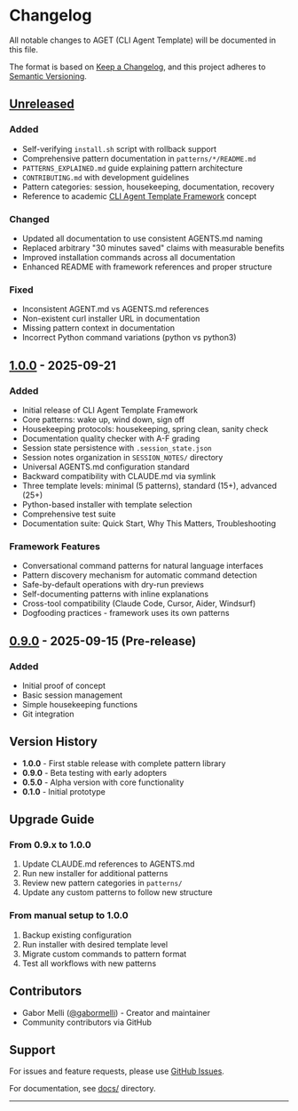 # Changelog

All notable changes to AGET (CLI Agent Template) will be documented in this file.

The format is based on [Keep a Changelog](https://keepachangelog.com/en/1.0.0/),
and this project adheres to [Semantic Versioning](https://semver.org/spec/v2.0.0.html).

## [Unreleased]

### Added
- Self-verifying `install.sh` script with rollback support
- Comprehensive pattern documentation in `patterns/*/README.md`
- `PATTERNS_EXPLAINED.md` guide explaining pattern architecture
- `CONTRIBUTING.md` with development guidelines
- Pattern categories: session, housekeeping, documentation, recovery
- Reference to academic [CLI Agent Template Framework](https://www.gabormelli.com/RKB/CLI_Agent_Template_Framework) concept

### Changed
- Updated all documentation to use consistent AGENTS.md naming
- Replaced arbitrary "30 minutes saved" claims with measurable benefits
- Improved installation commands across all documentation
- Enhanced README with framework references and proper structure

### Fixed
- Inconsistent AGENT.md vs AGENTS.md references
- Non-existent curl installer URL in documentation
- Missing pattern context in documentation
- Incorrect Python command variations (python vs python3)

## [1.0.0] - 2025-09-21

### Added
- Initial release of CLI Agent Template Framework
- Core patterns: wake up, wind down, sign off
- Housekeeping protocols: housekeeping, spring clean, sanity check
- Documentation quality checker with A-F grading
- Session state persistence with `.session_state.json`
- Session notes organization in `SESSION_NOTES/` directory
- Universal AGENTS.md configuration standard
- Backward compatibility with CLAUDE.md via symlink
- Three template levels: minimal (5 patterns), standard (15+), advanced (25+)
- Python-based installer with template selection
- Comprehensive test suite
- Documentation suite: Quick Start, Why This Matters, Troubleshooting

### Framework Features
- Conversational command patterns for natural language interfaces
- Pattern discovery mechanism for automatic command detection
- Safe-by-default operations with dry-run previews
- Self-documenting patterns with inline explanations
- Cross-tool compatibility (Claude Code, Cursor, Aider, Windsurf)
- Dogfooding practices - framework uses its own patterns

## [0.9.0] - 2025-09-15 (Pre-release)

### Added
- Initial proof of concept
- Basic session management
- Simple housekeeping functions
- Git integration

## Version History

- **1.0.0** - First stable release with complete pattern library
- **0.9.0** - Beta testing with early adopters
- **0.5.0** - Alpha version with core functionality
- **0.1.0** - Initial prototype

## Upgrade Guide

### From 0.9.x to 1.0.0

1. Update CLAUDE.md references to AGENTS.md
2. Run new installer for additional patterns
3. Review new pattern categories in `patterns/`
4. Update any custom patterns to follow new structure

### From manual setup to 1.0.0

1. Backup existing configuration
2. Run installer with desired template level
3. Migrate custom commands to pattern format
4. Test all workflows with new patterns

## Contributors

- Gabor Melli ([@gabormelli](https://github.com/gabormelli)) - Creator and maintainer
- Community contributors via GitHub

## Support

For issues and feature requests, please use [GitHub Issues](https://github.com/gabormelli/aget-cli-agent-template/issues).

For documentation, see [docs/](docs/) directory.

---

[Unreleased]: https://github.com/gabormelli/aget-cli-agent-template/compare/v1.0.0...HEAD
[1.0.0]: https://github.com/gabormelli/aget-cli-agent-template/releases/tag/v1.0.0
[0.9.0]: https://github.com/gabormelli/aget-cli-agent-template/releases/tag/v0.9.0